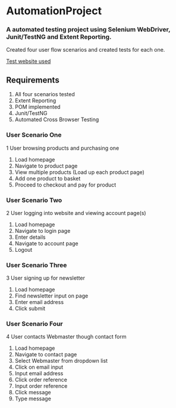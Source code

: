 # AutomationProject
### A automated testing project using Selenium WebDriver, Junit/TestNG and Extent Reporting.

Created four user flow scenarios and created tests for each one.

[Test website used](http://automationpractice.com/index.php)

## Requirements

1.	All four scenarios tested
2.	Extent Reporting
3.	POM implemented
4.	Junit/TestNG 
5.	Automated Cross Browser Testing

### User Scenario One

1	User browsing products and purchasing one
  1. Load homepage
  2.	Navigate to product page
  3.	View multiple products (Load up each product page)
  4.	Add one product to basket
  5.	Proceed to checkout and pay for product

### User Scenario Two

2	User logging into website and viewing account page(s)
 1.	Load homepage
 2.	Navigate to login page
 3.	Enter details
 4.	Navigate to account page
 5.	Logout
 
 ### User Scenario Three

3 User signing up for newsletter
 1. Load homepage
 2. Find newsletter input on page
 3. Enter email address
 4. Click submit
 
 ### User Scenario Four
 
4 User contacts Webmaster though contact form
1. Load homepage
2. Navigate to contact page
3. Select Webmaster from dropdown list
4. Click on email input
5. Input email address
6. Click order reference
7. Input order reference
8. Click message
9. Type message
